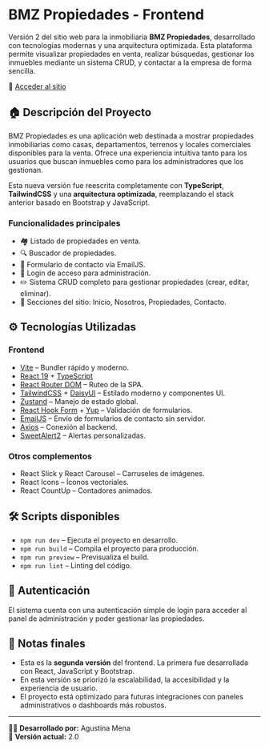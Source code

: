 # BMZ Propiedades - Frontend

Versión 2 del sitio web para la inmobiliaria **BMZ Propiedades**, desarrollado con tecnologías modernas y una arquitectura optimizada. Esta plataforma permite visualizar propiedades en venta, realizar búsquedas, gestionar los inmuebles mediante un sistema CRUD, y contactar a la empresa de forma sencilla.

🔗 [Acceder al sitio](https://bmz-inmobiliaria-v2-3cmw7tkrv-agusmes-projects.vercel.app/)

## 🏠 Descripción del Proyecto

BMZ Propiedades es una aplicación web destinada a mostrar propiedades inmobiliarias como casas, departamentos, terrenos y locales comerciales disponibles para la venta. Ofrece una experiencia intuitiva tanto para los usuarios que buscan inmuebles como para los administradores que los gestionan.

Esta nueva versión fue reescrita completamente con **TypeScript**, **TailwindCSS** y una **arquitectura optimizada**, reemplazando el stack anterior basado en Bootstrap y JavaScript.

### Funcionalidades principales

- 🏘️ Listado de propiedades en venta.
- 🔍 Buscador de propiedades.
- 📩 Formulario de contacto vía EmailJS.
- 🔐 Login de acceso para administración.
- ✏️ Sistema CRUD completo para gestionar propiedades (crear, editar, eliminar).
- 📄 Secciones del sitio: Inicio, Nosotros, Propiedades, Contacto.

## ⚙️ Tecnologías Utilizadas

### Frontend

- [Vite](https://vitejs.dev/) – Bundler rápido y moderno.
- [React 19](https://reactjs.org/) + [TypeScript](https://www.typescriptlang.org/)
- [React Router DOM](https://reactrouter.com/en/main) – Ruteo de la SPA.
- [TailwindCSS](https://tailwindcss.com/) + [DaisyUI](https://daisyui.com/) – Estilado moderno y componentes UI.
- [Zustand](https://zustand-demo.pmnd.rs/) – Manejo de estado global.
- [React Hook Form](https://react-hook-form.com/) + [Yup](https://github.com/jquense/yup) – Validación de formularios.
- [EmailJS](https://www.emailjs.com/) – Envío de formularios de contacto sin servidor.
- [Axios](https://axios-http.com/) – Conexión al backend.
- [SweetAlert2](https://sweetalert2.github.io/) – Alertas personalizadas.

### Otros complementos

- React Slick y React Carousel – Carruseles de imágenes.
- React Icons – Íconos vectoriales.
- React CountUp – Contadores animados.


## 🛠️ Scripts disponibles

- `npm run dev` – Ejecuta el proyecto en desarrollo.
- `npm run build` – Compila el proyecto para producción.
- `npm run preview` – Previsualiza el build.
- `npm run lint` – Linting del código.

## 🔐 Autenticación

El sistema cuenta con una autenticación simple de login para acceder al panel de administración y poder gestionar las propiedades.

## 📌 Notas finales

- Esta es la **segunda versión** del frontend. La primera fue desarrollada con React, JavaScript y Bootstrap.
- En esta versión se priorizó la escalabilidad, la accesibilidad y la experiencia de usuario.
- El proyecto está optimizado para futuras integraciones con paneles administrativos o dashboards más robustos.

---

🧑‍💻 **Desarrollado por:** Agustina Mena  
📅 **Versión actual:** 2.0  

